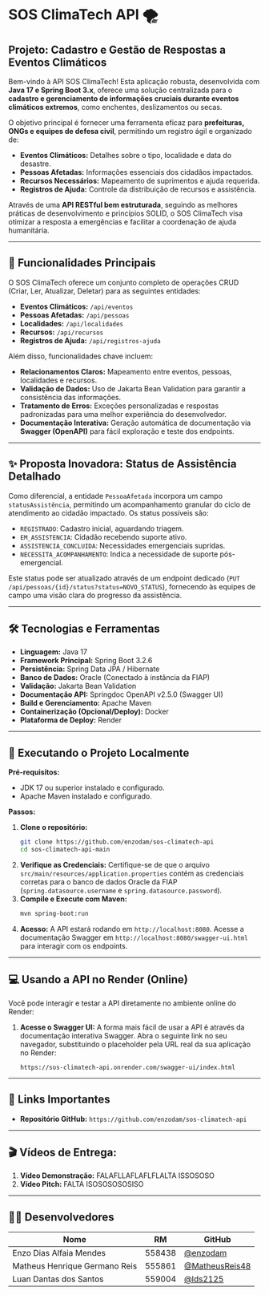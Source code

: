 # SOS ClimaTech API 🌪️

## Projeto: Cadastro e Gestão de Respostas a Eventos Climáticos

Bem-vindo à API SOS ClimaTech! Esta aplicação robusta, desenvolvida com **Java 17 e Spring Boot 3.x**, oferece uma solução centralizada para o **cadastro e gerenciamento de informações cruciais durante eventos climáticos extremos**, como enchentes, deslizamentos ou secas.

O objetivo principal é fornecer uma ferramenta eficaz para **prefeituras, ONGs e equipes de defesa civil**, permitindo um registro ágil e organizado de:

*   **Eventos Climáticos:** Detalhes sobre o tipo, localidade e data do desastre.
*   **Pessoas Afetadas:** Informações essenciais dos cidadãos impactados.
*   **Recursos Necessários:** Mapeamento de suprimentos e ajuda requerida.
*   **Registros de Ajuda:** Controle da distribuição de recursos e assistência.

Através de uma **API RESTful bem estruturada**, seguindo as melhores práticas de desenvolvimento e princípios SOLID, o SOS ClimaTech visa otimizar a resposta a emergências e facilitar a coordenação de ajuda humanitária.

---

## 🎯 Funcionalidades Principais

O SOS ClimaTech oferece um conjunto completo de operações CRUD (Criar, Ler, Atualizar, Deletar) para as seguintes entidades:

*   **Eventos Climáticos:** `/api/eventos`
*   **Pessoas Afetadas:** `/api/pessoas`
*   **Localidades:** `/api/localidades`
*   **Recursos:** `/api/recursos`
*   **Registros de Ajuda:** `/api/registros-ajuda`

Além disso, funcionalidades chave incluem:

*   **Relacionamentos Claros:** Mapeamento entre eventos, pessoas, localidades e recursos.
*   **Validação de Dados:** Uso de Jakarta Bean Validation para garantir a consistência das informações.
*   **Tratamento de Erros:** Exceções personalizadas e respostas padronizadas para uma melhor experiência do desenvolvedor.
*   **Documentação Interativa:** Geração automática de documentação via **Swagger (OpenAPI)** para fácil exploração e teste dos endpoints.

---

## ✨ Proposta Inovadora: Status de Assistência Detalhado

Como diferencial, a entidade `PessoaAfetada` incorpora um campo `statusAssistência`, permitindo um acompanhamento granular do ciclo de atendimento ao cidadão impactado. Os status possíveis são:

*   `REGISTRADO`: Cadastro inicial, aguardando triagem.
*   `EM_ASSISTENCIA`: Cidadão recebendo suporte ativo.
*   `ASSISTENCIA_CONCLUIDA`: Necessidades emergenciais supridas.
*   `NECESSITA_ACOMPANHAMENTO`: Indica a necessidade de suporte pós-emergencial.

Este status pode ser atualizado através de um endpoint dedicado (`PUT /api/pessoas/{id}/status?status=NOVO_STATUS`), fornecendo às equipes de campo uma visão clara do progresso da assistência.

---

## 🛠️ Tecnologias e Ferramentas

*   **Linguagem:** Java 17
*   **Framework Principal:** Spring Boot 3.2.6
*   **Persistência:** Spring Data JPA / Hibernate
*   **Banco de Dados:** Oracle (Conectado à instância da FIAP)
*   **Validação:** Jakarta Bean Validation
*   **Documentação API:** Springdoc OpenAPI v2.5.0 (Swagger UI)
*   **Build e Gerenciamento:** Apache Maven
*   **Containerização (Opcional/Deploy):** Docker
*   **Plataforma de Deploy:** Render

---

## 🚀 Executando o Projeto Localmente

**Pré-requisitos:**

*   JDK 17 ou superior instalado e configurado.
*   Apache Maven instalado e configurado.

**Passos:**

1.  **Clone o repositório:**
    ```bash
    git clone https://github.com/enzodam/sos-climatech-api
    cd sos-climatech-api-main
    ```
2.  **Verifique as Credenciais:** Certifique-se de que o arquivo `src/main/resources/application.properties` contém as credenciais corretas para o banco de dados Oracle da FIAP (`spring.datasource.username` e `spring.datasource.password`).
3.  **Compile e Execute com Maven:**
    ```bash
    mvn spring-boot:run
    ```
4.  **Acesso:** A API estará rodando em `http://localhost:8080`. Acesse a documentação Swagger em `http://localhost:8080/swagger-ui.html` para interagir com os endpoints.

---

## 💻 Usando a API no Render (Online)

Você pode interagir e testar a API diretamente no ambiente online do Render:

1.  **Acesse o Swagger UI:** A forma mais fácil de usar a API é através da documentação interativa Swagger. Abra o seguinte link no seu navegador, substituindo o placeholder pela URL real da sua aplicação no Render:
    ```
    https://sos-climatech-api.onrender.com/swagger-ui/index.html
    ```
---

## 🔗 Links Importantes

*   **Repositório GitHub:** `https://github.com/enzodam/sos-climatech-api`

---

## 🎬 Vídeos de Entrega:

1.  **Vídeo Demonstração:** FALAFLLAFLAFLFLALTA ISSOSOSO
2.  **Vídeo Pitch:** FALTA ISOSOSOSOSISO

---

## 👨‍💻 Desenvolvedores

| Nome                          | RM      | GitHub |
|-------------------------------|---------|--------|
| Enzo Dias Alfaia Mendes       | 558438  | [@enzodam](https://github.com/enzodam) |
| Matheus Henrique Germano Reis | 555861  | [@MatheusReis48](https://github.com/MatheusReis48) |
| Luan Dantas dos Santos        | 559004  | [@lds2125](https://github.com/lds2125) |

